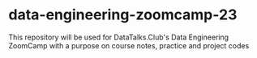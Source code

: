 # data-engineering-zoomcamp-23

This repository will be used for DataTalks.Club's Data Engineering ZoomCamp with a purpose on course notes, practice and project codes
